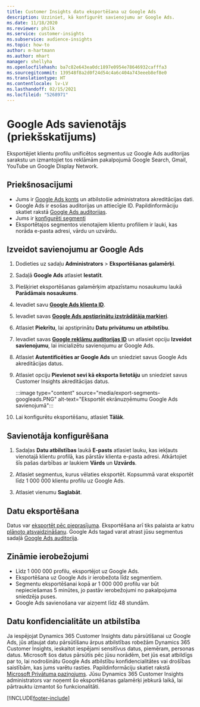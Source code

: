 ```yaml
---
title: Customer Insights datu eksportēšana uz Google Ads
description: Uzziniet, kā konfigurēt savienojumu ar Google Ads.
ms.date: 11/18/2020
ms.reviewer: philk
ms.service: customer-insights
ms.subservice: audience-insights
ms.topic: how-to
author: m-hartmann
ms.author: mhart
manager: shellyha
ms.openlocfilehash: ba7c82e643ea0dc1897e0954e78646932cafffa3
ms.sourcegitcommit: 139548f8a2d0f24d54c4a6c404a743eeeb8ef8e0
ms.translationtype: HT
ms.contentlocale: lv-LV
ms.lasthandoff: 02/15/2021
ms.locfileid: "5268971"
---
```

# <a name="connector-for-google-ads-preview"></a>Google Ads savienotājs (priekšskatījums)

Eksportējiet klientu profilu unificētos segmentus uz Google Ads auditorijas sarakstu un izmantojiet tos reklāmām pakalpojumā Google Search, Gmail, YouTube un Google Display Network. 

## <a name="prerequisites"></a>Priekšnosacījumi

-   Jums ir [Google Ads konts](https://ads.google.com/) un atbilstošie administratora akreditācijas dati.
-   Google Ads ir esošas auditorijas un attiecīgie ID. Papildinformāciju skatiet rakstā [Google Ads auditorijas](https://support.google.com/google-ads/answer/7558048?hl=en#:~:text=Audience%20lists%20is%20a%20section,Display%20Network%20through%20remarketing%20campaigns.).
-   Jums ir [konfigurēti segmenti](segments.md)
-   Eksportētajos segmentos vienotajiem klientu profiliem ir lauki, kas norāda e-pasta adresi, vārdu un uzvārdu.

## <a name="connect-to-google-ads"></a>Izveidot savienojumu ar Google Ads

1. Dodieties uz sadaļu **Administrators** > **Eksportēšanas galamērķi**.

1. Sadaļā **Google Ads** atlasiet **Iestatīt**.

1. Piešķiriet eksportēšanas galamērķim atpazīstamu nosaukumu laukā **Parādāmais nosaukums**.

1. Ievadiet savu **[Google Ads klienta ID](https://support.google.com/google-ads/answer/1704344)**.

1. Ievadiet savas **[Google Ads apstiprinātu izstrādātāja marķieri](https://developers.google.com/google-ads/api/docs/first-call/dev-token)**.

1. Atlasiet **Piekrītu**, lai apstiprinātu **Datu privātumu un atbilstību**.

1. Ievadiet savas **[Google reklāmu auditorijas ID](https://support.google.com/google-ads/answer/7558048?hl=en#:~:text=Audience%20lists%20is%20a%20section,Display%20Network%20through%20remarketing%20campaigns.)** un atlasiet opciju **Izveidot savienojumu**, lai inicializētu savienojumu ar Google Ads.

1. Atlasiet **Autentificēties ar Google Ads** un sniedziet savus Google Ads akreditācijas datus.

1. Atlasiet opciju **Pievienot sevi kā eksporta lietotāju** un sniedziet savus Customer Insights akreditācijas datus.

   :::image type="content" source="media/export-segments-googleads.PNG" alt-text="Eksportēt ekrānuzņēmumu Google Ads savienojumā":::

1. Lai konfigurētu eksportēšanu, atlasiet **Tālāk**.

## <a name="configure-the-connector"></a>Savienotāja konfigurēšana

1. Sadaļas **Datu atbilstības** laukā **E-pasts** atlasiet lauku, kas iekļauts vienotajā klientu profilā, kas pārstāv klienta e-pasta adresi. Atkārtojiet šīs pašas darbības ar laukiem **Vārds** un **Uzvārds**.

1. Atlasiet segmentus, kurus vēlaties eksportēt. Kopsummā varat eksportēt līdz 1 000 000 klientu profilu uz Google Ads.

1. Atlasiet vienumu **Saglabāt**.

## <a name="export-the-data"></a>Datu eksportēšana

Datus var [eksportēt pēc pieprasījuma](export-destinations.md). Eksportēšana arī tiks palaista ar katru [plānoto atsvaidzināšanu](system.md#schedule-tab). Google Ads tagad varat atrast jūsu segmentus sadaļā [Google Ads auditorija](https://support.google.com/google-ads/answer/7558048?hl=en/).

## <a name="known-limitations"></a>Zināmie ierobežojumi

- Līdz 1 000 000 profilu, eksportējot uz Google Ads.
- Eksportēšana uz Google Ads ir ierobežota līdz segmentiem.
- Segmentu eksportēšanai kopā ar 1 000 000 profilu var būt nepieciešamas 5 minūtes, jo pastāv ierobežojumi no pakalpojuma sniedzēja puses. 
- Google Ads savienošana var aizņemt līdz 48 stundām.

## <a name="data-privacy-and-compliance"></a>Datu konfidencialitāte un atbilstība

Ja iespējojat Dynamics 365 Customer Insights datu pārsūtīšanai uz Google Ads, jūs atļaujat datu pārsūtīšanu ārpus atbilstības robežām Dynamics 365 Customer Insights, ieskaitot iespējami sensitīvus datus, piemēram, personas datus. Microsoft šos datus pārsūtīs pēc jūsu norādēm, bet jūs esat atbildīgs par to, lai nodrošinātu Google Ads atbilstību konfidencialitātes vai drošības saistībām, kas jums varētu rasties. Papildinformāciju skatiet rakstā [Microsoft Privātuma paziņojums](https://go.microsoft.com/fwlink/?linkid=396732).
Jūsu Dynamics 365 Customer Insights administrators var noņemt šo eksportēšanas galamērķi jebkurā laikā, lai pārtrauktu izmantot šo funkcionalitāti.


[!INCLUDE[footer-include](../includes/footer-banner.md)]